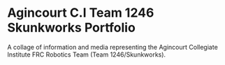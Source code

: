 # Agincourt C.I Team 1246 Skunkworks Portfolio
A collage of information and media representing the Agincourt Collegiate Institute FRC Robotics Team (Team 1246/Skunkworks).